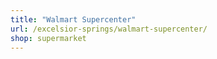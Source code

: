 ```yaml
---
title: "Walmart Supercenter"
url: /excelsior-springs/walmart-supercenter/
shop: supermarket
---
```


